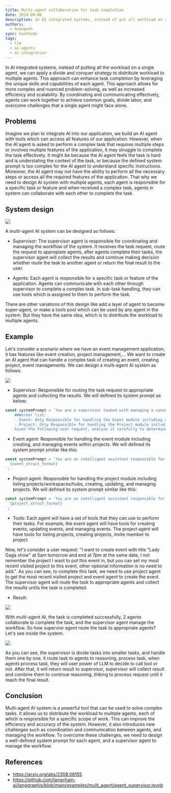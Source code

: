 ```yaml
---
title: Multi-agent collaboration for task completion
date: 2024-09-06
description: In AI integrated systems, instead of put all workload on a single agent, we can apply divide and conquer strategy to distribute workload to multiple agents. This approach can enhance task completion by leveraging the unique skills and capabilities of each agent.This approach allows for more complex and nuanced problem-solving, as well as increased efficiency and scalability. By coordinating and communicating effectively, agents can work together to achieve common goals, divide labor, and overcome challenges that a single agent might face alone
authors:
  - hoangnnh
sync: hashnode
tags:
  - llm
  - ai-agents
  - ai-integration
---
```


In AI integrated systems, instead of putting all the workload on a single agent, we can apply a divide and conquer strategy to distribute workload to multiple agents. This approach can enhance task completion by leveraging the unique skills and capabilities of each agent. This approach allows for more complex and nuanced problem-solving, as well as increased efficiency and scalability. By coordinating and communicating effectively, agents can work together to achieve common goals, divide labor, and overcome challenges that a single agent might face alone.

## Problems

Imagine we plan to integrate AI into our application, we build an AI agent with tools which can access all features of our application. However, when the AI agent is asked to perform a complex task that requires multiple steps or involves multiple features of the application, it may struggle to complete the task effectively. It might be because the AI agent feels the task is hard and is understating the context of the task, or because the defined system prompt is too complex for the AI agent to understand specific instructions. Moreover, the AI agent may not have the ability to perform all the necessary steps or access all the required features of the application. That why we need to design AI system with multiple agents, each agent is responsible for a specific task or feature and when received a complex task, agents in system can collaborate with each other to complete the task.

## System design

![](assets/multi-agent-design.webp)

A multi-agent AI system can be designed as follows:

- Supervisor: The supervisor agent is responsible for coordinating and managing the workflow of the system. It receives the task request, route the request to appropiate agents, after agents complete their tasks, the supervisor agent will collect the results and continue making decision whether route the task to another agent or return the final result to the user.

- Agents: Each agent is responsible for a specific task or feature of the application. Agents can communicate with each other through supervisor to complete a complex task. In sub-task handling, they can use tools which is assigned to them to perform the task.

There are other variations of this design like add a layer of agent to become super-agent, or make a tools pool which can be used by any agent in the system. But they have the same idea, which is to distribute the workload to multiple agents.

## Example

Let's consider a scenario where we have an event management application, it has features like event creation, project management,... We want to create an AI agent that can handle a complex task of creating an event, creating project, event managements. We can design a multi-agent AI system as follows:

![](assets/multi-agent-example.webp)

- Supervisor: Responsible for routing the task request to appropriate agents and collecting the results. We will defined its system prompt as below:

```ts
const systemPrompt = `You are a supervisor tasked with managing a conversation between user and the following workers: {members}. Each worker is responsible for a specific scope of works:'
    ##Worker list:
    - Event: Only Responsible for handling the Event module including creating, updating, and managing events within projects
    - Project: Only Responsible for handling the Project module including listing projects/workspaces/hubs, creating, updating, and managing projects
    Given the following user request, analyze it carefully to determine which worker is most appropriate to handle the specific action requested, respond with the worker to act next. Each worker will perform task and respond with their results and status. When finished, respond with FINISH.`;
```

- Event agent: Responsible for handling the event module including creating, and managing events within projects. We will defined its system prompt similar like this:

```ts
const systemPrompt = `You are an intelligent assistant responsible for handling the Event module. Given a Event struct format, you will collect event information and map it to the Event struct fields when processing requests. Your responses should be concise and focused on the event details.
  {event_struct_format}
`;
```

- Project agent: Responsible for handling the project module including listing projects/workspaces/hubs, creating, updating, and managing projects. We will defined its system prompt similar like this:

```ts
const systemPrompt = `You are an intelligent assistant responsible for handling the Project module. Given a project struct format, you will collect project information from user input and map it to the Project struct fields when processing requests. Your responses should be concise and focused on the project details.
  {project_struct_format}
`;
```

- Tools: Each agent will have a set of tools that they can use to perform their tasks. For example, the event agent will have tools for creating events, updating events, and managing events. The project agent will have tools for listing projects, creating projects, invite member to project.

Now, let's consider a user request: "I want to create event with title "Lady Gaga show" at 5am tomorrow and end at 7pm at the same date, I not remember the project I want to put this event in, but you can set my most recent visited project to this event, other optional information is no need to add.". As you can see, to complete this task, we need to use project agent to get the most recent visited project and event agent to create the event. The supervisor agent will route the task to appropriate agents and collect the results untils the task is completed.

- Result:

![](assets/multi-agent-example-result.webp)

With multi-agent AI, the task is completed successfully, 2 agents collaborate to complete the task, and the supervisor agent manage the workflow. So how supervior agent route the task to appropriate agents? Let's see inside the system.

![](assets/multi-agent-example-inside.webp)

As you can see, the supervisor is divide tasks into smaller tasks, and handle them one by one. it route task to agents to reasoning, process task, when agents process task, they will user power of LLM to decide to call tool or not. After that, it will return result to supervisor, supervisor will collect result and combine them to continue reasoning, thiking to process request until it reach the final result.

## Conclusion

Multi-agent AI system is a powerful tool that can be used to solve complex tasks. It allows us to distribute the workload to multiple agents, each of which is responsible for a specific scope of work. This can improve the efficiency and accuracy of the system. However, it also introduces new challenges such as coordination and communication between agents, and managing the workflow. To overcome these challenges, we need to design a well-defined system prompt for each agent, and a supervisor agent to manage the workflow.

## References

- https://arxiv.org/abs/2308.08155
- https://github.com/langchain-ai/langgraphjs/blob/main/examples/multi_agent/agent_supervisor.ipynb
